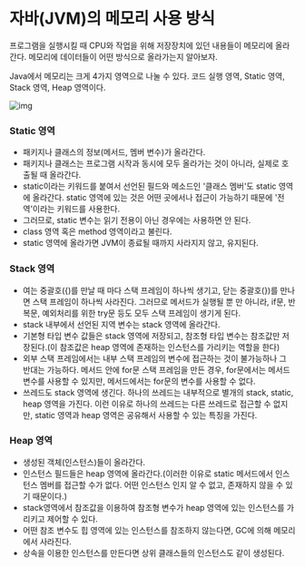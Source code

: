# 자바(JVM)의 메모리 사용 방식

프로그램을 실행시킬 때 CPU와 작업을 위해 저장장치에 있던 내용들이 메모리에 올라간다. 메모리에 데이터들이 어떤 방식으로 올라가는지 알아보자.

Java에서 메모리는 크게 4가지 영역으로 나눌 수 있다. 코드 실행 영역, Static 영역, Stack 영역, Heap 영역이다.

![img](https://t1.daumcdn.net/cfile/tistory/9951443D5C6E85BE02)

### Static 영역

- 패키지나 클래스의 정보(메서드, 멤버 변수)가 올라간다.
- 패키지나 클래스는 프로그램 시작과 동시에 모두 올라가는 것이 아니라, 실제로 호출될 때 올라간다.
- static이라는 키워드를 붙여서 선언된 필드와 메소드인 '클래스 멤버'도 static 영역에 올라간다. static 영역에 있는 것은 어떤 곳에서나 접근이 가능하기 때문에 '전역'이라는 키워드를 사용한다.
- 그러므로, static 변수는 읽기 전용이 아닌 경우에는 사용하면 안 된다.
- class 영역 혹은 method 영역이라고 불린다.
- static 영역에 올라가면 JVM이 종료될 때까지 사라지지 않고, 유지된다.



### Stack 영역

- 여는 중괄호({)를 만날 때 마다 스택 프레임이 하나씩 생기고, 닫는 중괄호(})를 만나면 스택 프레임이 하나씩 사라진다. 그러므로 메서드가 실행될 뿐 만 아니라, if문, 반복문, 예외처리를 위한 try문 등도 모두 스택 프레임이 생기게 된다.
- stack 내부에서 선언된 지역 변수는 stack 영역에 올라간다.
- 기본형 타입 변수 값들은 stack 영역에 저장되고, 참조형 타입 변수는 참조값만 저장된다.(이 참조값은 heap 영역에 존재하는 인스턴스를 가리키는 역할을 한다)
- 외부 스택 프레임에서는 내부 스택 프레임의 변수에 접근하는 것이 불가능하나 그 반대는 가능하다. 메서드 안에 for문 스택 프레임을 만든 경우, for문에서는 메서드 변수를 사용할 수 있지만, 메서드에서는 for문의 변수를 사용할 수 없다.
- 쓰레드도 stack 영역에 생긴다. 하나의 쓰레드는 내부적으로 별개의 stack, static, heap 영역을 가진다. 이런 이유로 하나의 쓰레드는 다른 쓰레드로 접근할 수 없지만, static 영역과 heap 영역은 공유해서 사용할 수 있는 특징을 가진다.



### Heap 영역

- 생성된 객체(인스턴스)들이 올라간다.
- 인스턴스 필드들은 heap 영역에 올라간다.(이러한 이유로 static 메서드에서 인스턴스 멤버를 접근할 수가 없다. 어떤 인스턴스 인지 알 수 없고, 존재하지 않을 수 있기 때문이다.)
- stack영역에서 참조값을 이용하여 참조형 변수가 heap 영역에 있는 인스턴스를 가리키고 제어할 수 있다.
- 어떤 참조 변수도 힙 영역에 있는 인스턴스를 참조하지 않는다면, GC에 의해 메모리에서 사라진다.
- 상속을 이용한 인스턴스를 만든다면 상위 클래스들의 인스턴스도 같이 생성된다.

